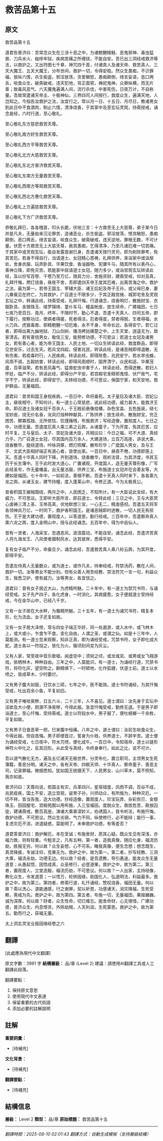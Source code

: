 # 救苦品第十五

## 原文

救苦品第十五

道君告普济曰：吾常念众生在三涂十恶之中，为诸魍魉精魅、恶鬼邪神、毒虫猛兽、刀兵水火、枷杽牢狱、疾病苦痛之所缠绕，不能自安。吾已出三洞经戒救济等法，以救护之。又出符图七千章，神咒四千首，付诸真人及诸天帝、救苦真人、三天大魔王、五天大魔王，分布世间，救护一切，令得安稳。然众生愚痴，不识罪福，放纵六情，杀生偷盗，邪淫放荡，贪爱瞋怒，愚痴颠倒，绮言妄语，恶口两舌，啖食众生，破斋破戒，违天犯地，背正面邪，祷祀鬼神，众罪纵横，而无片善；致毒风恶气、六天魔鬼遍满人间，流行杀伐，中害死伤，日夜万计，不自称量。吾故常遣诸天帝主、十极神仙，三界四司人间按行，救度众生，遍满天地，人岂知之。今指告汝救护之法，汝宜行之。常以月一日、十五日、月尽日，教诸男女到此日中不食酒肉，制止六情，清净烧香，于其家中及至玄坛灵观，持斋授戒，诵念是经，六时行道，至心敬礼。

至心敬礼东方慈悲救苦天尊。

至心敬礼南方好生救苦天尊。

至心敬礼西方平等救苦天尊。

至心敬礼北方大慈救苦天尊。

至心敬礼东北方普济救苦天尊。

至心敬礼东南方无量救苦天尊。

至心敬礼西南方等观救苦天尊。

至心敬礼西北方惠化救苦天尊。

至心敬礼上方遍慈救苦天尊。

至心敬礼下方广济救苦天尊。

恭敬礼拜巳，各各稽首，叩头长跪，伏地三言：十方救苦无上大慈尊，弟子某今日并是凡夫，无量劫来沉沦罪苦，造诸恶业，杀生偷盗，邪淫放荡，悭贪瞋怒，愚痴颠倒，恶口两舌，绮言妄语，啖食众生，破斋破戒，违天逆地，罪根无数，不可计量。伏愿十方救苦无上大慈天尊，赦其愚痴，乞得清净，乃至凡诸厄难一切苦痛。于其家中或灵观玄坛，能自发露首谢巳身，吾遣诸天按行灵司，即为削除罪考，免其苦厄。若身不得自行，当请道士、女冠精心恳祷，礼拜供养，来诣家中或诣居处，舍身衣服、玩弄卧具、华果饮食、香油器物、驼骡牛马，随其所有以表丹心，善神立降，即免灾苦。若能家中屈请道士女冠，随力多少，或诣宫观玄坛转读此经，及以抄写百卷、千卷乃至万亿，随其力分，舍施资财，建斋受戒，仰对高真，礼拜忏悔，燃灯烧香，昼夜不舍，吾即遣四天帝王度其厄难，出离苦海之中。救护之法，最为第一。若帝王国主、宰辅大臣、诸王后妃及帝子王孙，或父母巳身、妻儿眷属见在终亡，为其救护，广召道士不限多少，于其正殿宫掖、城郭宅舍及灵观玄坛之中，转诵此经，持斋受戒，礼拜忏悔，行道诵念，烧香明灯，散施财宝、衣服卧具、金银珠玉、绫罗锦绮、童仆车马、幢盖帐座，放生续命，广建福田，七日七夜乃至百日、竟月、终年，不限时节，勤心不退，吾遣十天真人、四司五帝，即下履行，按察功过，使病者得瘥，死者得活，厄者得度，禁者得脱，生者得福，水火刀兵、虎狼毒兽、邪精魍魉一切厄难，永不干身，年命长远，各得安宁。若亡过者，即得出离九幽地狱、刀山剑树、镬汤拷挞痛楚之中，上生天堂，逍遥无为，居家清吉。若有善信男女，敬信三宝，能预修功德，不可思议；若道士女冠及诸男女，若有善心者，能为帝王国主、人民土地、一切众生转读此经，救度群品，即得见世安乐，过去生天。若兵戈四起，侵害兆民，转读此经，是诸恶贼即得退散，无有伤害。若疫毒时行，人民疾病，转读此经，即得除愈，兆民安宁。若水旱虫蝗，风雨不调，五榖妨害，转读此经，即得风雨顺时，国界清宁，众民和适，华果茂盛，百草滋荣。若有恶风毒气、猛兽蛇虫中害于人，转读此经，悉得迸散。若妇人怀妊，临产不分，转读此经，即得分产平安。若宫殿宅舍精邪鬼怪、伏尸故气，宅宇不宁，转读此经，即得安宁。夫转经功德，不可思议，保国宁家，和天安地，救护群品，无量福田。

道君曰：昔灵和国王身抱疾病，一百日中，命将垂死。太子皇后及诸大臣、宫妃公主，昼夜相守，不知何计。有一道士心常慈悲，说此经功德，威力甚大，能救济王命。即召道士及诸女冠千百余人，于王殿前悬像挂幡，杂色宝盖、五色旌装，结七宝妙座，烧无价名香，龙凤灯烛种种献具，广陈供养；放生续命，散施财宝，穷乏困苦、鳏寡孤独、无所依怙、饥馑癃残，布施救济；写经造像，置观度人。七日之中，功德无量。吾遣度厄真人乘三素之云舆，从诸童子，下为开度，免其厄苦，应时平复。王与皇后、太子、宫妃及诸大臣，共相议曰：今日之福，可不大道、真经力乎。乃广召道士女冠，尽其国内百万余人，大建道场，立百万高座，讲说大乘，烧香散华，旋绕道场，吟咏洞章，燃灯照耀，散布珍华；广度国人男女，及与王子、文武大臣相好端正有道心者，皆使出家。一百日中，昼夜不倦，功德即感上天。吾遣十华真人同时下降，齐到道场，烧香散华，观听法音，为其济度，书其玉历于长生簿中。王于此时发大道心，广置诸观，开度国人，造无量天尊形像，广写此经圣号，作无量幡盖，出无量法服，供养三宝，布施道士女冠并在会善友等，大建如是福田。七十年中，一如前法，善根不断。吾遣十天真人同时来下，各各乘九龙之舆，从诸玉女，建节持幢，度入蓬莱山中，令修正道。今为太极真公。

昔香积国王被贼围绕，两月之中，人民困乏，不知所计。有一大臣说此宝经，有大威力，不可思议。王即听大臣所言，即召道士，令转此经；三日之中，王与大臣冥心虔祷三清上圣、玉帝高真，伏地默想三宝，一心无二，精虔感彻。吾遣五天将军各领神兵万亿，一时同下，救护香积国王。是诸恶贼即时迸散，一切人民无有损伤。王于是大建功德，置观度人，以答道恩，勤行经戒。三百年中，吾遣察命真人乘六龙之舆，度入金明山中，授与此经诵念。五百年中，得为中岳仙人。

昔有一贤者，人海采宝，忽遇恶风，波浪震动，不能自安。诵念此经，吾遣济苦真人将九海龙王、八风使者摄制风水，达其彼岸，悉得平安。

复有女子临产不分，命垂旦夕。诵念此经，吾遣救苦真人乘八轮云舆，为其开度，即得平安。

吾遣左侍真人无量数众，或为道士，或作凡夫，持奉经戒，符禁汤药，散在人间，救护一切。汝等男女不能分别。但有众善人用吾经教、禁法符咒一言一句，利益众生，我悉卫护，使有威力。汝等男女，各宜信之。

道君曰：昔有女子居近大山，为虎精所魅。二十年中，有一道士为禁咒书符，与诵经受戒。女子先产四子，各化虎身，一时消化，其病瘥愈。女子便就道士受持经戒，今在金华山中，已经八千岁。

又有一女子居在大水畔，为蜃精所魅。三十五年，有一道士为诵咒书符，精复本形，化为流血，女子还复如故。

又有一女子居大泽傍，常与四女子端正华好，同一处遨游，或入水中，或飞林木上，或大或小，乍食乍不食，变化自由，人谓之圣，或谓之仙。如是十三年中，人莫能测。有一道士忽来观察，知非正真，即为诵经受戒，咒禁书符，女子即化成大蛇。道士各以一符投之，皆化为火，俄顷刻间变为灰尘。

又有人家，常至夜中音乐歌唱，闻虚空中；须臾之顷，或龙或凤、或男或女飞翔游戏，依栖林木，种种自由。三年之中，人莫能识。有一道士，为诵经行道，咒禁书符，将符化灰，望空吹之。群精俱下，一时顿地，化作狐貍，伏道士前。道士以水喷之，皆成草木，少时萎烂。

又有男子腹大如鼓，日饮水三硕，七年之中，医不能效。道士书符诵经，为其忏悔受戒，吐出百余小鱼，平复如旧。

又有男子唯啖臭秽，日五六斗，二十三年，人不喜见。道士谓曰：汝先身于玄坛中淫欲及大小便，厕溷不净臭秽，今得此报。急宜忏悔受戒，勤修无退。于是男子即诣道士，至心忏悔，受持斋戒。道士以符投水中，男子服了，便吐蜣螂一千余枚，平复如故。

又有男子日食恶草一把，巳来腹中恒痛。八年之中，道士谓曰：汝前生啖食众生，今得此报。但自首悔。男子即便首过，誓身为仆贱，供养道士，不辞辛苦。道士便为诵经受戒，七日夜中，符水咒喷，便化成牛。一百日中，令知宿命，道士以链形神符火中化之，反其旧形。从此受与真经，令终身奉行。如此之比，说不可计。

吾以道气散化无方，遍及五亿诸天无极世界，分灵布化，置立职司，主领男女生死簿籍，善恶分明。诸天之中，各有天帝、四极天师、十华真人、察命童子、善恶主司，记录罪福，微细悉知。犹如国王统摄天下，人民男女、山川草木，莫不照知，我亦如是。

普济问曰：天尊向说，若国主有灾，兵革四兴，星宿错度，风雨不调，百谷不成，兆民疫疾，国土不安，造立宫观，诞育子孙，兴师动众，有所施为，种种灾厄，一切不祥，皆当告我，造大功德。抄经造像，置观度人，珍宝玩弄、杂彩赀贝、金银珠玉、田园屋宅、宫殿苑囿以用布施，入三宝福田。度脱众生，救拔危苦，赦放囚徒，建诸斋戒，敷百高座，演诸大乘甚深妙义，劝诱国人，皆令听法，布施忏悔，救护功德，不可思议。然众生劣弱，气力不同，纵使修行，必不能辩；能行一事，复虑灾厄不消，进退疑惑，莫能明了。未审救护功德，有等差否？

道君答普济曰：救护解厄，本在至诚；布施舍财，质其心疑。既众生见有深浅，亦福力致，则有轻重。今粗言之，凡有五种。第一者，造我真像，随应化身，福流历劫，胜报无穷。何以故？众生妄想，心不可系，睹我真像，便生念想；想念既生，真灵降接，专诚注仰，克果无为。救护之中，故为第一。第二者，抄写经教、三洞大乘，福流永劫，功德无边。何以故？经者，是吾遗教，导引愚迷，能发众生无量道意；从愚起悟，因悟成真，众圣修行，必登道果。救护之中，故为第二。第三者，置观度人，立堂造殿，福流历劫，不可思议。何以故？一人出家，主持经像，教化众生，令发道意；一以悟万，轮转因缘，助国化人，弘道明法，利益最多。救护之中，故为第三。第四者，修斋行道，礼忏诵经，赞叹烧香，福田无量。何以故？斋以洗心，道能通感，行之谢罪，契以祈恩，功感诸天，消灾降福，生死受赖，斋戒为先。救护之中，故为第四。第五者，布施一切，无量福田，果报巍巍，诚为深厚。何以故？财者，众生性命，切巳难忘。能舍命财，心无悋惜，广建功德，普济众生，内息悭贪，外除劫贼，人天利润，生死蒙恩。救护之中，故为第五。勤而行之，获福无量。

太上洞玄灵宝业报因缘经卷之六

## 翻譯

[此處應為現代中文翻譯]

原文字數：3991 字
**結構層級：** 品/章 (Level 2)
建議：請使用AI翻譯工具或人工翻譯此段落。

翻譯要點：
1. 保持原文意思
2. 使用現代中文表達
3. 保留重要的古代術語
4. 添加必要的註解說明

## 註解

**重要詞彙：**
- [待補充]

**文化背景：**
- [待補充]

**翻譯要點：**
- [待補充]

## 結構信息

**層級：** Level 2
**類型：** 品/章
**原始標題：** 救苦品第十五

---
*翻譯時間：2025-08-10 02:01:43*
*翻譯方式：自動生成模板（支持層級結構）*
